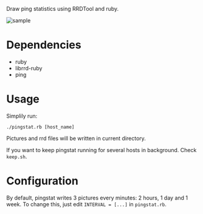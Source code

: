 Draw ping statistics using RRDTool and ruby.

![sample](/quark-zju/pingstat/raw/master/sample.png)

Dependencies
============
* ruby
* librrd-ruby
* ping

Usage
=====
Simplily run:

    ./pingstat.rb [host_name]

Pictures and rrd files will be written in current directory.

If you want to keep pingstat running for several hosts in background. Check `keep.sh`.

Configuration
=============

By default, pingstat writes 3 pictures every minutes: 2 hours, 1 day and 1 week.
To change this, just edit `INTERVAL = [...]` in `pingstat.rb`.

